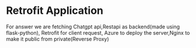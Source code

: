 # Retrofit Application
  For answer we are fetching Chatgpt api,Restapi as backend(made using flask-python), Retrofit for client request, Azure to deploy the server,Nginx  to make it public from private(Reverse Proxy)
